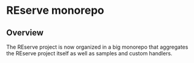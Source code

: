 # REserve monorepo

## Overview

The REserve project is now organized in a big monorepo that aggregates the REserve project itself as well as samples and custom handlers.
